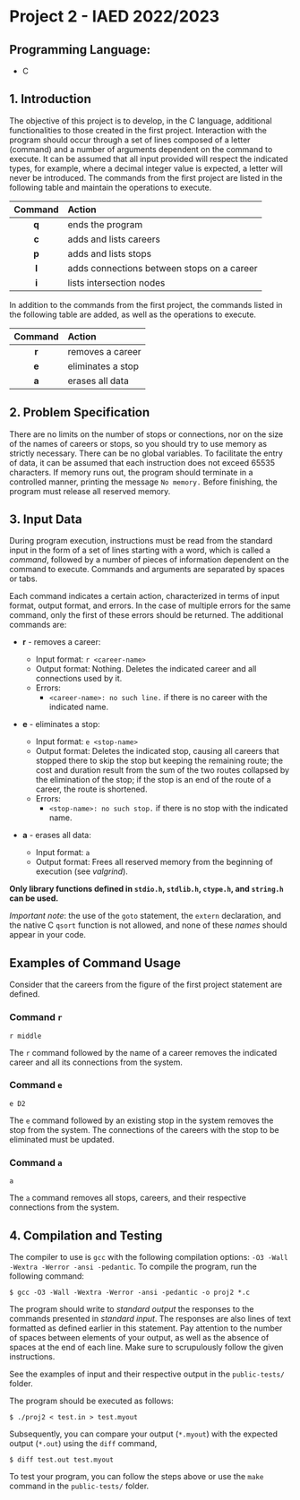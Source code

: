 # Project 2 - IAED 2022/2023

## Programming Language:
- C

## 1. Introduction

The objective of this project is to develop, in the C language, additional functionalities to those created in the first project. Interaction with the program should occur through a set of lines composed of a letter (command) and a number of arguments dependent on the command to execute. It can be assumed that all input provided will respect the indicated types, for example, where a decimal integer value is expected, a letter will never be introduced. The commands from the first project are listed in the following table and maintain the operations to execute.

| Command | Action |
|:---:|:---|
| __q__ | ends the program |
| __c__ | adds and lists careers |
| __p__ | adds and lists stops |
| __l__ | adds connections between stops on a career |
| __i__ | lists intersection nodes |

In addition to the commands from the first project, the commands listed in the following table are added, as well as the operations to execute.

| Command | Action |
|:---:|:---|
| __r__ | removes a career |
| __e__ | eliminates a stop |
| __a__ | erases all data |

## 2. Problem Specification

There are no limits on the number of stops or connections, nor on the size of the names of careers or stops, so you should try to use memory as strictly necessary. There can be no global variables. To facilitate the entry of data, it can be assumed that each instruction does not exceed 65535 characters. If memory runs out, the program should terminate in a controlled manner, printing the message `No memory.` Before finishing, the program must release all reserved memory.

## 3. Input Data

During program execution, instructions must be read from the standard input in the form of a set of lines starting with a word, which is called a _command_, followed by a number of pieces of information dependent on the command to execute. Commands and arguments are separated by spaces or tabs.

Each command indicates a certain action, characterized in terms of input format, output format, and errors.
In the case of multiple errors for the same command, only the first of these errors should be returned.
The additional commands are:

* __r__ - removes a career:
    * Input format: `r <career-name>`
    * Output format: Nothing. Deletes the indicated career and all connections used by it.
    * Errors:
        * `<career-name>: no such line.` if there is no career with the indicated name.
* __e__ - eliminates a stop:
    * Input format: `e <stop-name>`
    * Output format: Deletes the indicated stop, causing all careers that stopped there to skip the stop but keeping the remaining route; the cost and duration result from the sum of the two routes collapsed by the elimination of the stop; if the stop is an end of the route of a career, the route is shortened.
    * Errors:
        * `<stop-name>: no such stop.` if there is no stop with the indicated name.

* __a__ - erases all data:
    * Input format: `a`
    * Output format: Frees all reserved memory from the beginning of execution (see _valgrind_).

__Only library functions defined in `stdio.h`, `stdlib.h`, `ctype.h`, and `string.h` can be used.__

*Important note*: the use of the `goto` statement, the `extern` declaration, and the native C `qsort` function is not allowed, and none of these *names* should appear in your code.

## Examples of Command Usage

Consider that the careers from the figure of the first project statement are defined.

### __Command `r`__

```text
r middle
```

The `r` command followed by the name of a career removes the indicated career and all its connections from the system.

### __Command `e`__

```text
e D2
```

The `e` command followed by an existing stop in the system removes the stop from the system. The connections of the careers with the stop to be eliminated must be updated.

### __Command `a`__

```text
a
```

The `a` command removes all stops, careers, and their respective connections from the system.

## 4. Compilation and Testing

The compiler to use is `gcc` with the following compilation options: `-O3 -Wall -Wextra -Werror -ansi -pedantic`. To compile the program, run the following command:

```text
$ gcc -O3 -Wall -Wextra -Werror -ansi -pedantic -o proj2 *.c
```

The program should write to *standard output* the responses to the commands presented in *standard input*. The responses are also lines of text formatted as defined earlier in this statement.
Pay attention to the number of spaces between elements of your output, as well as the absence of spaces at the end of each line. Make sure to scrupulously follow the given instructions.

See the examples of input and their respective output in the `public-tests/` folder.

The program should be executed as follows:

```text
$ ./proj2 < test.in > test.myout
```

Subsequently, you can compare your output (`*.myout`) with the expected output (`*.out`) using the `diff` command,

```text
$ diff test.out test.myout
```

To test your program, you can follow the steps above or use the `make` command in the `public-tests/` folder.
